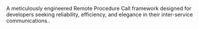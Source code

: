 A meticulously engineered Remote Procedure Call framework designed for developers seeking reliability, efficiency, and elegance in their inter-service communications..
